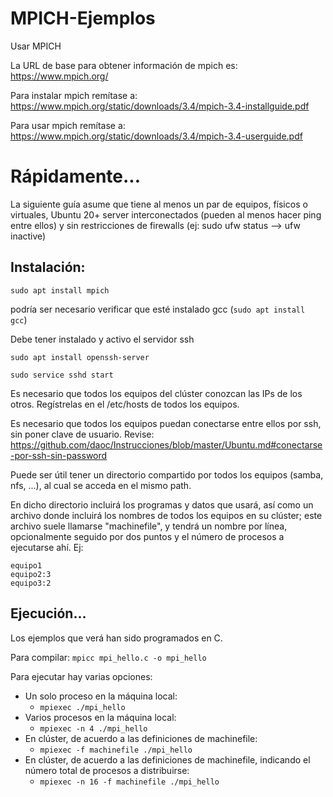 # MPICH-Ejemplos
Usar MPICH

La URL de base para obtener información de mpich es: https://www.mpich.org/

Para instalar mpich remítase a: https://www.mpich.org/static/downloads/3.4/mpich-3.4-installguide.pdf

Para usar mpich remítase a: https://www.mpich.org/static/downloads/3.4/mpich-3.4-userguide.pdf

# Rápidamente...

La siguiente guía asume que tiene al menos un par de equipos, físicos o virtuales, Ubuntu 20+ server interconectados (pueden al menos hacer ping entre ellos) y sin restricciones de firewalls (ej: sudo ufw status --> ufw inactive)

## Instalación:

`sudo apt install mpich`

podría ser necesario verificar que esté instalado gcc (`sudo apt install gcc`)

Debe tener instalado y activo el servidor ssh

`sudo apt install openssh-server`

`sudo service sshd start`

Es necesario que todos los equipos del clúster conozcan las IPs de los otros. Regístrelas en el /etc/hosts de todos los equipos.

Es necesario que todos los equipos puedan conectarse entre ellos por ssh, sin poner clave de usuario. Revise: https://github.com/daoc/Instrucciones/blob/master/Ubuntu.md#conectarse-por-ssh-sin-password

Puede ser útil tener un directorio compartido por todos los equipos (samba, nfs, ...), al cual se acceda en el mismo path.

En dicho directorio incluirá los programas y datos que usará, así como un archivo donde incluirá los nombres de todos los equipos en su clúster; este archivo suele llamarse "machinefile", y tendrá un nombre por línea, opcionalmente seguido por dos puntos y el número de procesos a ejecutarse ahí. Ej:
```
equipo1
equipo2:3
equipo3:2
```
## Ejecución...

Los ejemplos que verá han sido programados en C.

Para compilar: `mpicc mpi_hello.c -o mpi_hello`

Para ejecutar hay varias opciones:

- Un solo proceso en la máquina local:
  - `mpiexec ./mpi_hello`
- Varios procesos en la máquina local:
  - `mpiexec -n 4 ./mpi_hello`
- En clúster, de acuerdo a las definiciones  de machinefile:
  - `mpiexec -f machinefile ./mpi_hello`
- En clúster, de acuerdo a las definiciones de machinefile, indicando el número total de procesos a distribuirse:
  - `mpiexec -n 16 -f machinefile ./mpi_hello`



